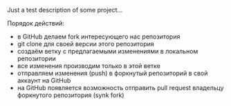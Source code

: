 Just a test description of some project...

Порядок действий:
- в GitHub делаем fork интересующего нас репозитория
- git clone для своей версии этого репозитория
- создаём ветку с предлагаемыми изменениями в локальном репозитории
- все изменения производим только в этой ветке
- отправляем изменения (push) в форкнутый репозиторий в свой аккаунт на GitHub
- на GitHub появляется возможность отправить pull request владельцу форкнутого репозитория (synk fork)
